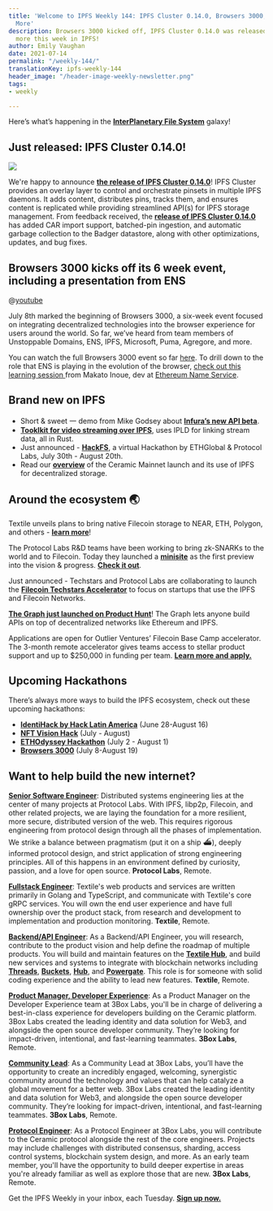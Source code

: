 ```yaml
---
title: 'Welcome to IPFS Weekly 144: IPFS Cluster 0.14.0, Browsers 3000, Infura, and
  More'
description: Browsers 3000 kicked off, IPFS Cluster 0.14.0 was released, plus much
  more this week in IPFS!
author: Emily Vaughan
date: 2021-07-14
permalink: "/weekly-144/"
translationKey: ipfs-weekly-144
header_image: "/header-image-weekly-newsletter.png"
tags:
- weekly

---
```

Here’s what’s happening in the [**InterPlanetary File System**](https://ipfs.tech/) galaxy!

## Just released: IPFS Cluster 0.14.0!

![](../assets/077-collaborative-clusters-header-image.png)

We're happy to announce [**the release of IPFS Cluster 0.14.0**](https://blog.ipfs.tech/2021-07-12-ipfs-cluster-0-14-0/)! IPFS Cluster provides an overlay layer to control and orchestrate pinsets in multiple IPFS daemons. It adds content, distributes pins, tracks them, and ensures content is replicated while providing streamlined API(s) for IPFS storage management. From feedback received, the [**release of IPFS Cluster 0.14.0**](https://blog.ipfs.tech/2021-07-12-ipfs-cluster-0-14-0/) has added CAR import support, batched-pin ingestion, and automatic garbage collection to the Badger datastore, along with other optimizations, updates, and bug fixes.

## Browsers 3000 kicks off its 6 week event, including a presentation from ENS

@[youtube](dARxOaRd6Mc)

July 8th marked the beginning of Browsers 3000, a six-week event focused on integrating decentralized technologies into the browser experience for users around the world. So far, we’ve heard from team members of Unstoppable Domains, ENS, IPFS, Microsoft, Puma, Agregore, and more.

You can watch the full Browsers 3000 event so far [here](https://www.youtube.com/watch?v=dARxOaRd6Mc). To drill down to the role that ENS is playing in the evolution of the browser, [check out this learning session ](https://www.youtube.com/watch?v=_QW3RLLJ-oI&list=PLuhRWgmPaHtR2MDeMaiUcsBmBqpIBqFEP&index=1)from Makato Inoue, dev at [Ethereum Name Service](https://ens.domains/).

## Brand new on IPFS

* Short & sweet 一 demo from Mike Godsey about [**Infura’s new API beta**](https://www.youtube.com/watch?v=mLEkACKx_sc).
* [**Tooklkit for video streaming over IPFS**](https://github.com/SionoiS/dit), uses IPLD for linking stream data, all in Rust.
* Just announced - [**HackFS**](https://fs.ethglobal.co/), a virtual Hackathon by ETHGlobal & Protocol Labs, July 30th - August 20th.
* Read our [**overview**](https://blog.ipfs.tech/2021-07-13-ceramic-mainnet-launch/) of the Ceramic Mainnet launch and its use of IPFS for decentralized storage.

## Around the ecosystem 🌏

Textile unveils plans to bring native Filecoin storage to NEAR, ETH, Polygon, and others - [**learn more**](https://blog.textile.io/native-filecoin-storage-for-blockchains/)!  
  
The Protocol Labs R&D teams have been working to bring zk-SNARKs to the world and to Filecoin. Today they launched a [**minisite**](https://research.protocol.ai/sites/snarks/) as the first preview into the vision & progress. [**Check it out**](https://filecoin.io/blog/posts/filecoin-zk-snarks-zero-knowledge-but-a-lot-of-zero-knowledge/).  
  
Just announced - Techstars and Protocol Labs are collaborating to launch the [**Filecoin Techstars Accelerator**](https://www.techstars.com/accelerators/filecoin) to focus on startups that use the IPFS and Filecoin Networks.  
  
[**The Graph just launched on Product Hunt**](https://www.producthunt.com/posts/the-graph)! The Graph lets anyone build APIs on top of decentralized networks like Ethereum and IPFS.  
  
Applications are open for Outlier Ventures’ Filecoin Base Camp accelerator. The 3-month remote accelerator gives teams access to stellar product support and up to $250,000 in funding per team. [**Learn more and apply.**](https://outlierventures.io/base-camp/filecoin-base-camp/)

## Upcoming Hackathons

There’s always more ways to build the IPFS ecosystem, check out these upcoming hackathons:

* [**IdentiHack by Hack Latin America**](https://hacklatam.com/identihack-2021) (June 28-August 16)
* [**NFT Vision Hack**](https://www.nftvisionhack.com/) (July - August)
* [**ETHOdyssey Hackathon**](https://ethodyssey.devfolio.co/) (July 2 - August 1)
* [**Browsers 3000**](https://events.protocol.ai/2021/browsers3000) (July 8-August 19)

## Want to help build the new internet?

[**Senior Software Engineer**](https://jobs.lever.co/protocol/3490e571-4d47-487e-a47f-b02f08668290): Distributed systems engineering lies at the center of many projects at Protocol Labs. With IPFS, libp2p, Filecoin, and other related projects, we are laying the foundation for a more resilient, more secure, distributed version of the web. This requires rigorous engineering from protocol design through all the phases of implementation. We strike a balance between pragmatism (put it on a ship :ferry:), deeply informed protocol design, and strict application of strong engineering principles. All of this happens in an environment defined by curiosity, passion, and a love for open source. **Protocol Labs**, Remote.

[**Fullstack Engineer**](https://boards.greenhouse.io/textileio/jobs/4017984004): Textile's web products and services are written primarily in Golang and TypeScript, and communicate with Textile's core gRPC services. You will own the end user experience and have full ownership over the product stack, from research and development to implementation and production monitoring. **Textile**, Remote.

[**Backend/API Engineer**](https://boards.greenhouse.io/textileio/jobs/4017981004): As a Backend/API Engineer, you will research, contribute to the product vision and help define the roadmap of multiple products. You will build and maintain features on the [**Textile Hub**](https://github.com/textileio/textile), and build new services and systems to integrate with blockchain networks including [**Threads**](https://github.com/textileio/go-threads), [**Buckets**](https://github.com/textileio/go-buckets), [**Hub**](https://github.com/textileio/textile), and [**Powergate**](https://github.com/textileio/powergate). This role is for someone with solid coding experience and the ability to lead new features. **Textile**, Remote.

[**Product Manager, Developer Experience**](https://jobs.lever.co/3box/68e3cf44-5ee8-4b2a-b872-bca815bf5caf): As a Product Manager on the Developer Experience team at 3Box Labs, you'll be in charge of delivering a best-in-class experience for developers building on the Ceramic platform. 3Box Labs created the leading identity and data solution for Web3, and alongside the open source developer community. They’re looking for impact-driven, intentional, and fast-learning teammates. **3Box Labs**, Remote.

[**Community Lead**](https://jobs.lever.co/3box/cac4d9b2-4822-4c91-99b8-16c5d3dd75b6): As a Community Lead at 3Box Labs, you’ll have the opportunity to create an incredibly engaged, welcoming, synergistic community around the technology and values that can help catalyze a global movement for a better web. 3Box Labs created the leading identity and data solution for Web3, and alongside the open source developer community. They’re looking for impact-driven, intentional, and fast-learning teammates. **3Box Labs**, Remote.

[**Protocol Engineer**](https://jobs.lever.co/3box/c766b0f1-d0e2-4c54-928d-c09152a94074): As a Protocol Engineer at 3Box Labs, you will contribute to the Ceramic protocol alongside the rest of the core engineers. Projects may include challenges with distributed consensus, sharding, access control systems, blockchain system design, and more. As an early team member, you'll have the opportunity to build deeper expertise in areas you're already familiar as well as explore those that are new. **3Box Labs**, Remote.

Get the IPFS Weekly in your inbox, each Tuesday. [**Sign up now.**](https://ipfs.us4.list-manage.com/subscribe?u=25473244c7d18b897f5a1ff6b&id=cad54b2230)